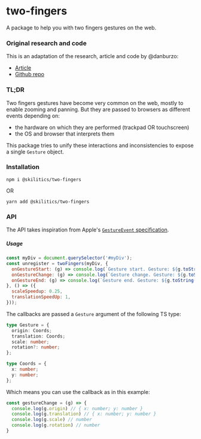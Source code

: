 # two-fingers

A package to help you with two fingers gestures on the web.

### Original research and code
This is an adaptation of the research, article and code by @danburzo:
- [Article](https://dev.to/danburzo/pinch-me-i-m-zooming-gestures-in-the-dom-a0e)
- [Github repo](https://github.com/danburzo/ok-zoomer)

### TL;DR   
Two fingers gestures have become very common on the web, mostly to enable zooming and panning.
But they are passed to browsers as different events depending on:
- the hardware on which they are performed (trackpad OR touchscreen)
- the OS and browser that interprets them

This package tries to unify these interactions and inconsistencies to expose a single `Gesture` object.

### Installation
```
npm i @skilitics/two-fingers
```
OR
```
yarn add @skilitics/two-fingers
```

### API
The API takes inspiration from Apple's [`GestureEvent` specification](https://developer.apple.com/documentation/webkitjs/gestureevent).

##### Usage
```javascript
const myDiv = document.querySelector('#myDiv');
const unregister = twoFingers(myDiv, {
  onGestureStart: (g) => console.log(`Gesture start. Gesture: ${g.toString()}`),
  onGestureChange: (g) => console.log(`Gesture change. Gesture: ${g.toString()}`),
  onGestureEnd: (g) => console.log(`Gesture end. Gesture: ${g.toString()}`),
}, () => ({
  scaleSpeedup: 0.25,
  translationSpeedUp: 1,
}));
```

The callbacks are passed a `Gesture` argument of the following TS type:
```typescript
type Gesture = {
  origin: Coords;
  translation: Coords;
  scale: number;
  rotation?: number;
};

type Coords = {
  x: number;
  y: number;
};
```

Which means you can use the callback as in this example:
```javascript
const gestureChange = (g) => {
  console.log(g.origin) // { x: number; y: number }
  console.log(g.translation) // { x: number; y: number }
  console.log(g.scale) // number
  console.log(g.rotation) // number
}
```
